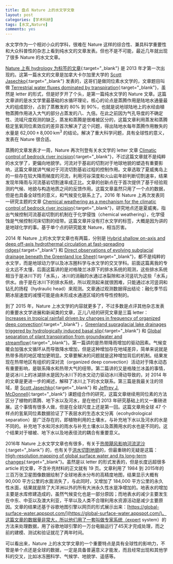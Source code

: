 ```yaml
---
title: 盘点 Nature 上的水文学文章
layout: post
categories: [学术科研]
tags: [水文,Nature]
comments: yes
---
```


水文学作为一个相对小众的学科，很难在 Nature 这样的综合性、兼具科学重要性和大众科普性的杂志上看到纯水文的文章发表。但也不是不可能，最近几年就出现了很多 Nature 的水文文章。

[Nature 上有 hydrology 为标签的文章](http://www.nature.com/nature/archive/subject.html?code=242){:target="_blank"} 是 2013 年才第一次出现的。这第一篇水文的文章是加拿大卡尔加里大学的 [Scott Jasechko](http://www.isohydro.ca/){:target="_blank"} 发表的，这哥们是做同位素水文学的，文章题目叫做 [Terrestrial water fluxes dominated by transpiration](http://www.nature.com/nature/journal/v496/n7445/full/nature11983.html){:target="_blank"}，虽然是 letter 的形式，但是好歹开了个头，是第一篇纯水文学的 Nature 文章。这篇文章讲的是水文学里最基础的水循环理论，核心的论点是蒸腾作用是陆地水通量最大的组成部分，占到了蒸散发的 80% 到 90%，也就是说地球陆地上的水经由植物蒸腾作用进入大气的部分占蒸发的八、九倍。在此之前因为气孔导度的不确定性、流域尺度观测的缺乏，蒸发和蒸腾是很难被区分的，这篇文章利用蒸发和蒸腾稳定氢氧同位素效应的差异首次解决了这个问题，得出陆地水每年蒸腾作用散失的水量是 62,000 ± 8,000 km<sup>3</sup> 的结论。解决了重大科学问题，具有全球性的意义，发表在 Nature 很合适。

蒸腾的文章发表才一周，Nature 再次刊登有关水文学的 letter 文章 [Climatic control of bedrock river incision](http://www.nature.com/nature/journal/v496/n7444/full/nature11982.html){:target="_blank"}，不过这篇文章就不是纯粹的水文学了，更偏向地貌学。河流对于基岩的切割对于地球地貌的塑造有重要影响，这篇文章就讲气候对于河流切割基岩过程的控制作用。文章选取了夏威夷岛上的一些存在较大降雨梯度的河流，利用河谷深度和火山岩年龄判断切割速率，结果发现年降雨与河流基岩切割速率成正比。文章的创新点在于首次提供了基于经验观测的气候、地貌与构造地质之间的反馈作用。这篇文章虽然只用了一个点的数据，但是也具备全球性的意义，和气候变化联系上了。2016 年 Nature 上再次发表同一研究主题的文章 [Chemical weathering as a mechanism for the climatic control of bedrock river incision](http://www.nature.com/nature/journal/v532/n7598/full/nature17449.html){:target="_blank"}，研究地点还是夏威夷，指出气候控制河流基岩切割的机制在于化学侵蚀（chemical weathering），化学侵蚀是气候控制河床切割的纽带。这篇文章并没有打水文学的标签，大概是因为讲的是地球化学的事。基于单个点的研究能发 Nature，相当厉害。

2014 年 Nature 上的水文学文章也有两篇，分别是 [Hybrid shallow on-axis and deep off-axis hydrothermal circulation at fast-spreading ridges](http://www.nature.com/nature/journal/v508/n7497/full/nature13174.html){:target="_blank"} 和 [Direct observations of evolving subglacial drainage beneath the Greenland Ice Sheet](http://www.nature.com/nature/journal/v514/n7520/full/nature13796.html){:target="_blank"}，都不是纯粹的水文学，而是地球动力学以及冰冻圈科学与水文学的交叉学科。前面这篇离我的专业太远不太懂，后面这篇讲的是对格陵兰冰原下的排水系统的观测，这些排水系统相当于是冰川下的「水系」，冰川的消融的水通过冰裂隙和冰河竖坑为这些「水系」供水。由于是在冰川下的排水系统，所以观测起来就很困难，只能通过冰河竖洞和钻孔的扬程（hydraulic head）来观测。文章通过观测数据得出结论：融化季节后期冰层速度的减慢可能是由未形成水通道区域的传导性控制的。

到了 2015 年，Nature 上水文学的内容就更多了，不过多数是点评其他杂志发表的重要水文学进展和新闻类的文章，正儿八经的研究文章是三篇 letter： [Increases in tropical rainfall driven by changes in frequency of organized deep convection](http://www.nature.com/nature/journal/v519/n7544/full/nature14339.html){:target="_blank"} ，[Greenland supraglacial lake drainages triggered by hydrologically induced basal slip](http://www.nature.com/nature/journal/v522/n7554/full/nature14480.html){:target="_blank"} 和 [Global separation of plant transpiration from groundwater and streamflow](http://www.nature.com/nature/journal/v525/n7567/full/nature14983.html){:target="_blank"}。第一篇讲的是热带降雨增加的驱动因素。气候变暖会加强水文循环从而导致降水增加，但是这种增加存在地域差异，简单来说就是热带多雨的地区增加更明显。文章要解决的问题就是这种增加背后的机制。结果发现在热带地区有组织的深对流（organized deep convection）活动对于降水动态有重要影响，是联系降水和热带大气的纽带。第二篇讲的又是格陵兰冰盖的事情，是说冰川上的冰湖排水是因为冰川下的水文动力驱动冰川滑动导致的，对 2014 年的文章是更进一步的阐述，解释了冰川上下的水文联系。第三篇是我最关注的领域，是 [Scott Jasechko](http://www.isohydro.ca/){:target="_blank"} 和 [Jeffrey J. McDonnell](http://www.usask.ca/watershed/){:target="_blank"} 课题组合作的研究，这篇文章继续用同位素的方法区分了植物的蒸腾、地下水以及河水，是在他们 2013 年研究基础上的又一重磅进展。这个事情有很多人做，但是在全球尺度上还是第一回。这篇文章用全球 47 个样点的氢氧同位素数据验证了下表层水的生态水文分离（ecohydrological separation）是广泛存在的，即植物利用的土壤水，与补充地下水以及河水的水是不同的。补充地下水和河水的雨水与补充土壤水以及蒸腾用水的水也是不同的。这个结果对于植被、地下水以及地表径流的耦合有重要意义。

2016年 Nature 上水文学文章也有很多，有关于[热带飓风影响河流泥沙](http://www.nature.com/nature/journal/v539/n7628/full/nature19809.html){:target="_blank"} 的，也有关于[洪水切割地貌](http://www.nature.com/nature/journal/v538/n7624/full/nature19817.html)的，但最重磅的无疑是这篇： [High-resolution mapping of global surface water and its long-term changes](http://www.nature.com/nature/journal/v540/n7633/full/nature20584.html){:target="_blank"}。虽然是以 letter 的形式发表的，但是长度远超很多 article 的文章，不含补充材料的正文就有 19 页。文章利用了 1984 到 2015年的三百万张卫星图像数据绘制了全球地表水分布的高精度地图，结果显示大概有 90,000 平方公里的水面消失了，与此同时，又增加了 184,000 平方公里的永久性水面，结果就是除了大洋洲以外的所有大洲永久性水是净增加的。地表水的增加主要是水库修建造成的，虽然气候变化也是一部分原因；而地表水的减少主要发生在中东、中亚以及澳大利亚，干旱以及人类不合理利用水资源活动是减少主要原因。文章的结果还基于谷歌地图引擎以网页的形式展示出来：[https://global-surface-water.appspot.com/](https://global-surface-water.appspot.com/)。这篇文章的数据量非常大，所以他们用了一套叫做专家系统（expert system）的方法来处理数据，用了谷歌地球引擎的一万台电脑运行了45天才完成处理，而之前的建模、测试和验证就花了两年时间。

可以看出来，Nature 上的水文学文章的一个重要特点是具有全球性的影响力，不管是单个点还是全球的数据，一定是具备普遍意义才能发，而且经常出现和其他学科的交叉，比如冰冻圈科学、气候学、地貌学、遥感等。